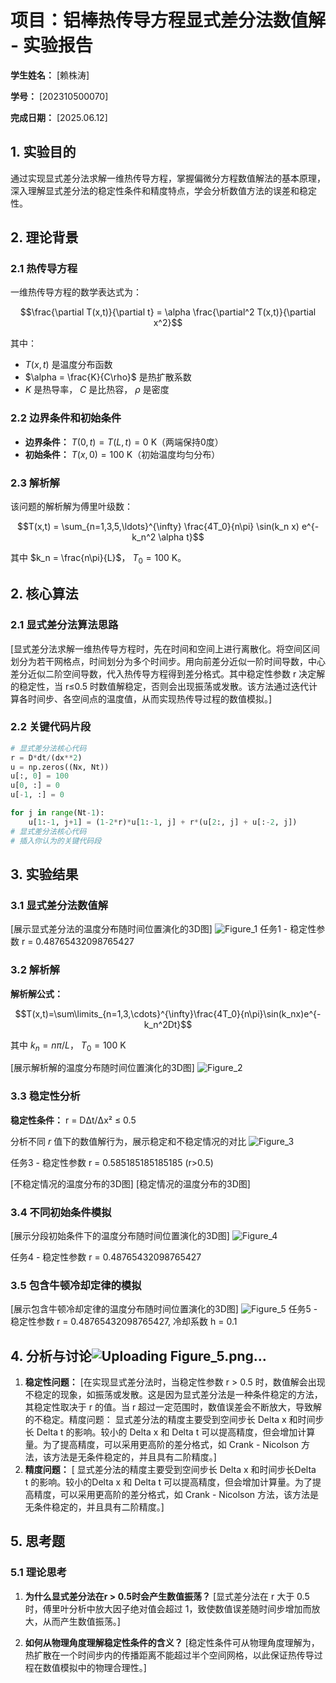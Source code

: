# 项目：铝棒热传导方程显式差分法数值解 - 实验报告

**学生姓名：** [赖株涛] 

**学号：** [202310500070] 

**完成日期：** [2025.06.12]

## 1. 实验目的

通过实现显式差分法求解一维热传导方程，掌握偏微分方程数值解法的基本原理，深入理解显式差分法的稳定性条件和精度特点，学会分析数值方法的误差和稳定性。

## 2. 理论背景

### 2.1 热传导方程

一维热传导方程的数学表达式为：

$$\frac{\partial T(x,t)}{\partial t} = \alpha \frac{\partial^2 T(x,t)}{\partial x^2}$$

其中：
- $T(x,t)$ 是温度分布函数
- $\alpha = \frac{K}{C\rho}$ 是热扩散系数
- $K$ 是热导率， $C$ 是比热容， $\rho$ 是密度

### 2.2 边界条件和初始条件

- **边界条件：** $T(0,t) = T(L,t) = 0$ K（两端保持0度）
- **初始条件：** $T(x,0) = 100$ K（初始温度均匀分布）

### 2.3 解析解

该问题的解析解为傅里叶级数：

$$T(x,t) = \sum_{n=1,3,5,\ldots}^{\infty} \frac{4T_0}{n\pi} \sin(k_n x) e^{-k_n^2 \alpha t}$$

其中 $k_n = \frac{n\pi}{L}$， $T_0 = 100$ K。

## 2. 核心算法

### 2.1 显式差分法算法思路

[显式差分法求解一维热传导方程时，先在时间和空间上进行离散化。将空间区间划分为若干网格点，时间划分为多个时间步。用向前差分近似一阶时间导数，中心差分近似二阶空间导数，代入热传导方程得到差分格式。其中稳定性参数 r 决定解的稳定性，当 r≤0.5 时数值解稳定，否则会出现振荡或发散。该方法通过迭代计算各时间步、各空间点的温度值，从而实现热传导过程的数值模拟。]

### 2.2 关键代码片段
```python
# 显式差分法核心代码
r = D*dt/(dx**2)
u = np.zeros((Nx, Nt))
u[:, 0] = 100
u[0, :] = 0
u[-1, :] = 0

for j in range(Nt-1):
    u[1:-1, j+1] = (1-2*r)*u[1:-1, j] + r*(u[2:, j] + u[:-2, j])
# 显式差分法核心代码
# 插入你认为的关键代码段
```

## 3. 实验结果

### 3.1 显式差分法数值解

[展示显式差分法的温度分布随时间位置演化的3D图]
![Figure_1](https://github.com/user-attachments/assets/06f84a9f-61c9-4c55-b116-7e39ad0abdac)
任务1 - 稳定性参数 r = 0.48765432098765427

### 3.2 解析解
**解析解公式：**

$$T(x,t)=\sum\limits_{n=1,3,\cdots}^{\infty}\frac{4T_0}{n\pi}\sin(k_nx)e^{-k_n^2Dt}$$

其中 $k_n = n\pi/L$， $T_0=100$ K

[展示解析解的温度分布随时间位置演化的3D图]
![Figure_2](https://github.com/user-attachments/assets/de8d232f-e12f-456a-9ec7-157b8c8a198e)

### 3.3 稳定性分析

**稳定性条件：** r = DΔt/Δx² ≤ 0.5

分析不同 $r$ 值下的数值解行为，展示稳定和不稳定情况的对比
![Figure_3](https://github.com/user-attachments/assets/ba139a32-e2dd-461f-8f37-2aca5692cdd2)

任务3 - 稳定性参数 r = 0.585185185185185 (r>0.5)

[不稳定情况的温度分布的3D图]
[稳定情况的温度分布的3D图]

### 3.4 不同初始条件模拟

[展示分段初始条件下的温度分布随时间位置演化的3D图]
![Figure_4](https://github.com/user-attachments/assets/cb2110ba-786f-4338-9a73-94fe86903320)

任务4 - 稳定性参数 r = 0.48765432098765427

### 3.5 包含牛顿冷却定律的模拟
[展示包含牛顿冷却定律的温度分布随时间位置演化的3D图]
![Figure_5](https://github.com/user-attachments/assets/59effb88-ab23-4d7d-8a4d-02bbb195b49b)
任务5 - 稳定性参数 r = 0.48765432098765427, 冷却系数 h = 0.1
## 4. 分析与讨论![Uploading Figure_5.png…]()


1. **稳定性问题：** [在实现显式差分法时，当稳定性参数 r > 0.5 时，数值解会出现不稳定的现象，如振荡或发散。这是因为显式差分法是一种条件稳定的方法，其稳定性取决于 r 的值。当 r 超过一定范围时，数值误差会不断放大，导致解的不稳定。精度问题： 显式差分法的精度主要受到空间步长 Delta x 和时间步长 Delta t 的影响。较小的 Delta x 和 Delta t 可以提高精度，但会增加计算量。为了提高精度，可以采用更高阶的差分格式，如 Crank - Nicolson 方法，该方法是无条件稳定的，并且具有二阶精度。]
2. **精度问题：** [ 显式差分法的精度主要受到空间步长 Delta x 和时间步长Delta t 的影响。较小的Delta x 和 Delta t 可以提高精度，但会增加计算量。为了提高精度，可以采用更高阶的差分格式，如 Crank - Nicolson 方法，该方法是无条件稳定的，并且具有二阶精度。]

## 5. 思考题

### 5.1 理论思考

1. **为什么显式差分法在r > 0.5时会产生数值振荡？**
   [显式差分法在 r 大于 0.5 时，傅里叶分析中放大因子绝对值会超过 1，致使数值误差随时间步增加而放大，从而产生数值振荡。]

2. **如何从物理角度理解稳定性条件的含义？**
   [稳定性条件可从物理角度理解为，热扩散在一个时间步内的传播距离不能超过半个空间网格，以此保证热传导过程在数值模拟中的物理合理性。]
